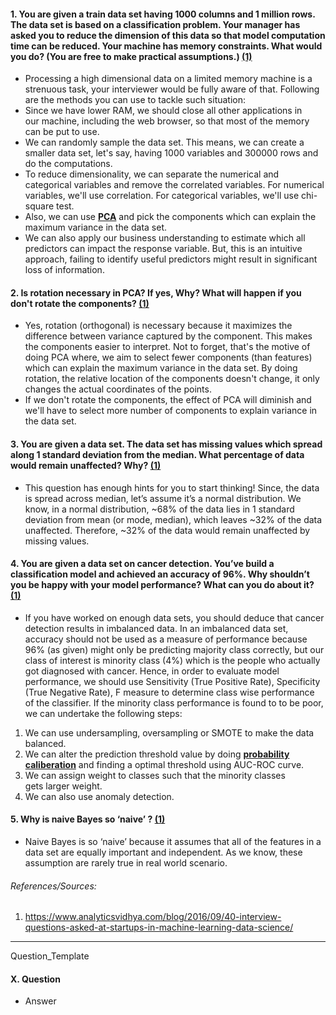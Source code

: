 #### 1. You are given a train data set having 1000 columns and 1 million rows. The data set is based on a classification problem. Your manager has asked you to reduce the dimension of this data so that model computation time can be reduced. Your machine has memory constraints. What would you do? (You are free to make practical assumptions.) [(1)](https://www.analyticsvidhya.com/blog/2016/09/40-interview-questions-asked-at-startups-in-machine-learning-data-science/)
   - Processing a high dimensional data on a limited memory machine is a strenuous task, your interviewer would be fully aware of that. Following are the methods you can use to tackle such situation:
   - Since we have lower RAM, we should close all other applications in our machine, including the web browser, so that most of the memory can be put to use.
   - We can randomly sample the data set. This means, we can create a smaller data set, let's say, having 1000 variables and 300000 rows and do the computations.
   - To reduce dimensionality, we can separate the numerical and categorical variables and remove the correlated variables. For numerical variables, we'll use correlation. For categorical variables, we'll use chi-square test.
   - Also, we can use **[PCA](http://www.analyticsvidhya.com/blog/2016/03/practical-guide-principal-component-analysis-python/)** and pick the components which can explain the maximum variance in the data set.
   - We can also apply our business understanding to estimate which all predictors can impact the response variable. But, this is an intuitive approach, failing to identify useful predictors might result in significant loss of information.

#### 2. Is rotation necessary in PCA? If yes, Why? What will happen if you don't rotate the components? [(1)](https://www.analyticsvidhya.com/blog/2016/09/40-interview-questions-asked-at-startups-in-machine-learning-data-science/)
   - Yes, rotation (orthogonal) is necessary because it maximizes the difference between variance captured by the component. This makes the components easier to interpret. Not to forget, that's the motive of doing PCA where, we aim to select fewer components (than features) which can explain the maximum variance in the data set. By doing rotation, the relative location of the components doesn't change, it only changes the actual coordinates of the points.
   - If we don't rotate the components, the effect of PCA will diminish and we'll have to select more number of components to explain variance in the data set.

#### 3. You are given a data set. The data set has missing values which spread along 1 standard deviation from the median. What percentage of data would remain unaffected? Why? [(1)](https://www.analyticsvidhya.com/blog/2016/09/40-interview-questions-asked-at-startups-in-machine-learning-data-science/)
   - This question has enough hints for you to start thinking! Since, the data is spread across median, let’s assume it’s a normal distribution. We know, in a normal distribution, ~68% of the data lies in 1 standard deviation from mean (or mode, median), which leaves ~32% of the data unaffected. Therefore, ~32% of the data would remain unaffected by missing values.

#### 4. You are given a data set on cancer detection. You’ve build a classification model and achieved an accuracy of 96%. Why shouldn’t you be happy with your model performance? What can you do about it? [(1)](https://www.analyticsvidhya.com/blog/2016/09/40-interview-questions-asked-at-startups-in-machine-learning-data-science/)
   - If you have worked on enough data sets, you should deduce that cancer detection results in imbalanced data. In an imbalanced data set, accuracy should not be used as a measure of performance because 96% (as given) might only be predicting majority class correctly, but our class of interest is minority class (4%) which is the people who actually got diagnosed with cancer. Hence, in order to evaluate model performance, we should use Sensitivity (True Positive Rate), Specificity (True Negative Rate), F measure to determine class wise performance of the classifier. If the minority class performance is found to to be poor, we can undertake the following steps:
   1. We can use undersampling, oversampling or SMOTE to make the data balanced.
   2. We can alter the prediction threshold value by doing **[probability caliberation](http://www.analyticsvidhya.com/blog/2016/07/platt-scaling-isotonic-regression-minimize-logloss-error/)** and finding a optimal threshold using AUC-ROC curve.
   3. We can assign weight to classes such that the minority classes gets larger weight.
   4. We can also use anomaly detection.

#### 5. Why is naive Bayes so ‘naive’ ? [(1)](https://www.analyticsvidhya.com/blog/2016/09/40-interview-questions-asked-at-startups-in-machine-learning-data-science/)
   - Naive Bayes is so ‘naive’ because it assumes that all of the features in a data set are equally important and independent. As we know, these assumption are rarely true in real world scenario.

###### References/Sources:
1. https://www.analyticsvidhya.com/blog/2016/09/40-interview-questions-asked-at-startups-in-machine-learning-data-science/


---

Question_Template
#### X. Question
   - Answer

